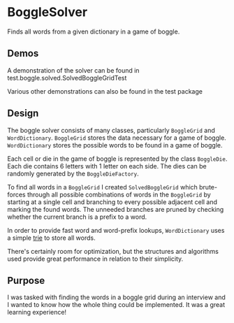 # BoggleSolver
Finds all words from a given dictionary in a game of boggle.

## Demos
A demonstration of the solver can be found in test.boggle.solved.SolvedBoggleGridTest

Various other demonstrations can also be found in the test package

## Design
The boggle solver consists of many classes, particularly `BoggleGrid` and `WordDictionary`. `BoggleGrid` stores the data necessary for a game of boggle. `WordDictionary` stores the possible words to be found in a game of boggle.

Each cell or die in the game of boggle is represented by the class `BoggleDie`. Each die contains 6 letters with 1 letter on each side. The dies can be randomly generated by the `BoggleDieFactory`.

To find all words in a `BoggleGrid` I created `SolvedBoggleGrid` which brute-forces through all possible combinations of words in the `BoggleGrid` by starting at a single cell and branching to every possible adjacent cell and marking the found words. The unneeded branches are pruned by checking whether the current branch is a prefix to a word.

In order to provide fast word and word-prefix lookups,  `WordDictionary` uses a simple [trie](https://en.wikipedia.org/wiki/Trie) to store all words.

There's certainly room for optimization, but the structures and algorithms used provide great performance in relation to their simplicity.

## Purpose
I was tasked with finding the words in a boggle grid during an interview and I wanted to know how the whole thing could be implemented. It was a great learning experience!
